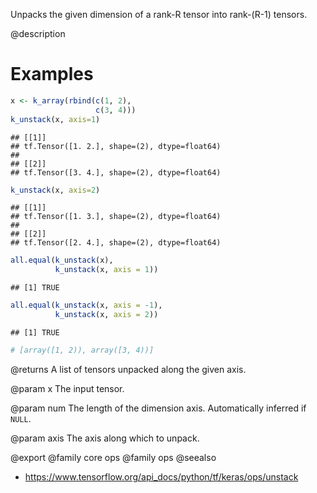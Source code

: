 Unpacks the given dimension of a rank-R tensor into rank-(R-1) tensors.

@description

# Examples

```r
x <- k_array(rbind(c(1, 2),
                   c(3, 4)))
k_unstack(x, axis=1)
```

```
## [[1]]
## tf.Tensor([1. 2.], shape=(2), dtype=float64)
##
## [[2]]
## tf.Tensor([3. 4.], shape=(2), dtype=float64)
```

```r
k_unstack(x, axis=2)
```

```
## [[1]]
## tf.Tensor([1. 3.], shape=(2), dtype=float64)
##
## [[2]]
## tf.Tensor([2. 4.], shape=(2), dtype=float64)
```



```r
all.equal(k_unstack(x),
          k_unstack(x, axis = 1))
```

```
## [1] TRUE
```

```r
all.equal(k_unstack(x, axis = -1),
          k_unstack(x, axis = 2))
```

```
## [1] TRUE
```

```r
# [array([1, 2)), array([3, 4))]
```

@returns
A list of tensors unpacked along the given axis.

@param x
The input tensor.

@param num
The length of the dimension axis. Automatically inferred
if `NULL`.

@param axis
The axis along which to unpack.

@export
@family core ops
@family ops
@seealso
+ <https://www.tensorflow.org/api_docs/python/tf/keras/ops/unstack>


